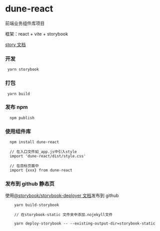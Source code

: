 # dune-react

前端业务组件库项目

框架：react + vite + storybook

[story 文档 ](https://storybook.js.org/docs/react/addons/addons-api#addonssetconfigconfig)

### 开发

```
 yarn storybook
```

### 打包

```
 yarn build
```

### 发布 npm

```
  npm publish
```

### 使用组件库

```
  npm install dune-react

  // 在入口文件如_app.js中引入style
  import 'dune-react/dist/style.css'

  // 在目标页面中
  import {xxx} from dune-react
```

### 发布到 github 静态页

使用[@storybook/storybook-deployer 文档](https://github.com/storybook-eol/storybook-deployer)发布到 github

```
    yarn build-storybook

    // 在storybook-static 文件夹中添加.nojekyll文件

    yarn deploy-storybook -- --existing-output-dir=storybook-static
```
